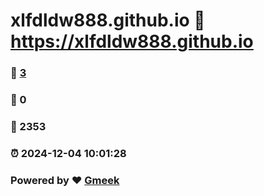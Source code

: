 # xlfdldw888.github.io :link: https://xlfdldw888.github.io 
### :page_facing_up: [3](https://xlfdldw888.github.io/tag.html) 
### :speech_balloon: 0 
### :hibiscus: 2353 
### :alarm_clock: 2024-12-04 10:01:28 
### Powered by :heart: [Gmeek](https://github.com/Meekdai/Gmeek)
